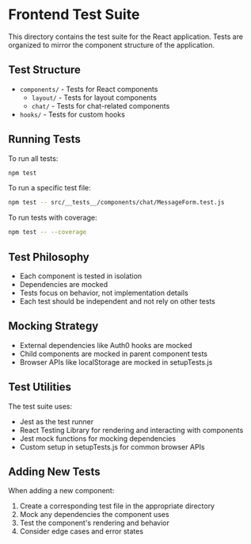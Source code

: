 # Frontend Test Suite

This directory contains the test suite for the React application. Tests are organized to mirror the component structure of the application.

## Test Structure

- `components/` - Tests for React components
  - `layout/` - Tests for layout components
  - `chat/` - Tests for chat-related components
- `hooks/` - Tests for custom hooks

## Running Tests

To run all tests:

```bash
npm test
```

To run a specific test file:

```bash
npm test -- src/__tests__/components/chat/MessageForm.test.js
```

To run tests with coverage:

```bash
npm test -- --coverage
```

## Test Philosophy

- Each component is tested in isolation
- Dependencies are mocked
- Tests focus on behavior, not implementation details
- Each test should be independent and not rely on other tests

## Mocking Strategy

- External dependencies like Auth0 hooks are mocked
- Child components are mocked in parent component tests
- Browser APIs like localStorage are mocked in setupTests.js

## Test Utilities

The test suite uses:

- Jest as the test runner
- React Testing Library for rendering and interacting with components
- Jest mock functions for mocking dependencies
- Custom setup in setupTests.js for common browser APIs

## Adding New Tests

When adding a new component:

1. Create a corresponding test file in the appropriate directory
2. Mock any dependencies the component uses
3. Test the component's rendering and behavior
4. Consider edge cases and error states 